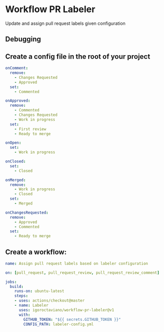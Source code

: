 # Workflow PR Labeler

Update and assign pull request labels given configuration

## Debugging

## Create a config file in the root of your project
```yml
onComment:
  remove:
    - Changes Requested
    - Approved
  set:
    - Commented

onApproved:
  remove:
    - Commented
    - Changes Requested
    - Work in progress
  set:
    - First review
    - Ready to merge

onOpen:
  set:
    - Work in progress

onClosed:
  set:
    - Closed

onMerged:
  remove:
    - Work in progress
    - Closed
  set:
    - Merged

onChangesRequested:
  remove:
    - Approved
    - Commented
  set:
    - Ready to merge
```

## Create a workflow:
```yml
name: Assign pull request labels based on labeler configuration

on: [pull_request, pull_request_review, pull_request_review_comment]

jobs:
  build:
    runs-on: ubuntu-latest
    steps:
    - uses: actions/checkout@master
    - name: Labeler
      uses: igoroctaviano/workflow-pr-labeler@v1
      with:
        GITHUB_TOKEN: "${{ secrets.GITHUB_TOKEN }}"
        CONFIG_PATH: labeler-config.yml
```